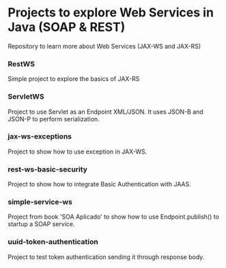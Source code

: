 # Projects to explore Web Services in Java (SOAP & REST)
Repository to learn more about Web Services (JAX-WS and JAX-RS)


### RestWS
Simple project to explore the basics of JAX-RS

### ServletWS
Project to use Servlet as an Endpoint XML/JSON.
It uses JSON-B and JSON-P to perform serialization.

### jax-ws-exceptions
Project to show how to use exception in JAX-WS.

### rest-ws-basic-security
Project to show how to integrate Basic Authentication with JAAS.

### simple-service-ws
Project from book 'SOA Aplicado' to show how to use Endpoint.publish() to startup a SOAP service.

### uuid-token-authentication
Project to test token authentication sending it through response body.

